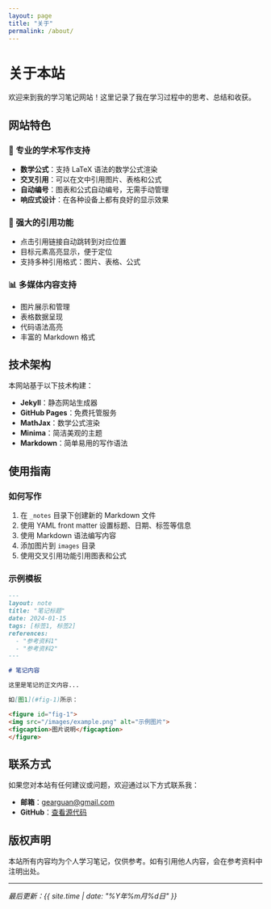 ```yaml
---
layout: page
title: "关于"
permalink: /about/
---
```


# 关于本站

欢迎来到我的学习笔记网站！这里记录了我在学习过程中的思考、总结和收获。

## 网站特色

### 📝 专业的学术写作支持
- **数学公式**：支持 LaTeX 语法的数学公式渲染
- **交叉引用**：可以在文中引用图片、表格和公式
- **自动编号**：图表和公式自动编号，无需手动管理
- **响应式设计**：在各种设备上都有良好的显示效果

### 🔗 强大的引用功能
- 点击引用链接自动跳转到对应位置
- 目标元素高亮显示，便于定位
- 支持多种引用格式：图片、表格、公式

### 📊 多媒体内容支持
- 图片展示和管理
- 表格数据呈现
- 代码语法高亮
- 丰富的 Markdown 格式

## 技术架构

本网站基于以下技术构建：

- **Jekyll**：静态网站生成器
- **GitHub Pages**：免费托管服务
- **MathJax**：数学公式渲染
- **Minima**：简洁美观的主题
- **Markdown**：简单易用的写作语法

## 使用指南

### 如何写作
1. 在 `_notes` 目录下创建新的 Markdown 文件
2. 使用 YAML front matter 设置标题、日期、标签等信息
3. 使用 Markdown 语法编写内容
4. 添加图片到 `images` 目录
5. 使用交叉引用功能引用图表和公式

### 示例模板
```markdown
---
layout: note
title: "笔记标题"
date: 2024-01-15
tags: [标签1, 标签2]
references:
  - "参考资料1"
  - "参考资料2"
---

# 笔记内容

这里是笔记的正文内容...

如[图1](#fig-1)所示：

<figure id="fig-1">
<img src="/images/example.png" alt="示例图片">
<figcaption>图片说明</figcaption>
</figure>
```

## 联系方式

如果您对本站有任何建议或问题，欢迎通过以下方式联系我：

- **邮箱**：gearguan@gmail.com
- **GitHub**：[查看源代码](https://github.com/gearguan/study-notes-website)

## 版权声明

本站所有内容均为个人学习笔记，仅供参考。如有引用他人内容，会在参考资料中注明出处。

---

*最后更新：{{ site.time | date: "%Y年%m月%d日" }}* 